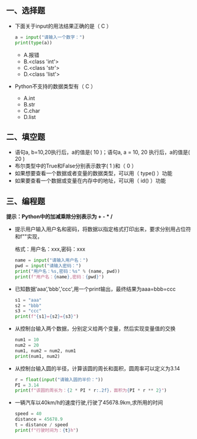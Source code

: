 ## 一、选择题

- 下面关于input的用法结果正确的是（ C ）

  ```python
  a = input("请输入一个数字：")
  print(type(a))
  ```

  -  A.报错                
  - B.<class  'int'>
  - C.<class 'str'>
  - D.<class 'list'>


- Python不支持的数据类型有（ C ）
  - A.int      
  - B.str     
  - C.char     
  - D.list

## 二、填空题

- 语句a, b=10,20执⾏后，a的值是(  10  )；语句a, a = 10, 20 执⾏后，a的值是(  20  )
- 布尔类型中的True和False分别表示数字(   1   )和（   0  ）
- 如果想要查看⼀个数据或者变量的数据类型，可以用（  type()  ）功能
- 如果要查看一个数据或变量在内存中的地址，可以用（  id() ）功能

## 三、编程题

**提示：Python中的加减乘除分别表示为  +     -      *    /**

- 提示⽤户输入⽤户名和密码，将数据以指定格式打印出来，要求分别用占位符和f""实现，

   格式：用户名：xxx,密码：xxx

   ```python
   name = input("请输入用户名：")
   pwd = input("请输入密码：")
   print("用户名：%s,密码：%s" % (name, pwd))
   print(f"用户名：{name},密码：{pwd}")
   ```

- 已知数据’aaa‘,'bbb','ccc',用一个print输出，最终结果为aaa=bbb=ccc

   ```python
   s1 = "aaa"
   s2 = "bbb"
   s3 = "ccc"
   print(f"{s1}={s2}={s3}")
   ```

- 从控制台输入两个数据，分别定义给两个变量，然后实现变量值的交换

   ```python
   num1 = 10
   num2 = 20
   num1, num2 = num2, num1
   print(num1, num2)
   ```

- 从控制台输入圆的半径，计算该圆的周长和面积，圆周率可以定义为3.14

   ```python
   r = float(input("请输入圆的半价："))
   PI = 3.14
   print(f"该圆的周长为：{2 * PI * r:.2f}，面积为{PI * r ** 2}")
   ```

- 一辆汽车以40km/h的速度行驶,行驶了45678.9km,求所用的时间

   ```python
   speed = 40
   distance = 45678.9
   t = distance / speed
   print(f"行驶时间为：{t}h")
   ```

   
